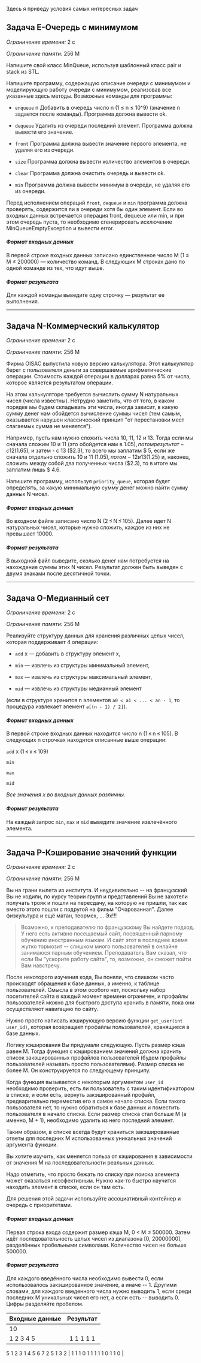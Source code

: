 Здесь я приведу условия самых интересных задач

## Задача E-Очередь с минимумом

*Ограничение времени:*	2 с

*Ограничение памяти:*	256 M

Напишите свой класс MinQueue, используя шаблонный класс pair и stack из STL.

Напишите программу, содержащую описание очереди с минимумом и моделирующую работу очереди с минимумом, реализовав все указанные здесь методы. 
Возможные команды для программы: 

* `enqueue` n	Добавить в очередь число n (1 ≤ n ≤ 10^9) (значение n задается после команды). Программа должна вывести ok. 

* `dequeue` Удалить из очереди последний элемент. Программа должна вывести его значение. 

* `front`	Программа должна вывести значение первого элемента, не удаляя его из очереди. 

* `size`	Программа должна вывести количество элементов в очереди. 

* `clear`	Программа должна очистить очередь и вывести ok. 

* `min`	Программа должна вывести минимум в очереди, не удаляя его из очереди. 

Перед исполнением операций `front`, `dequeue` и `min` программа должна проверять, содержится ли в очереди хотя бы один элемент. Если во входных данных встречается операция front, dequeue или min, и при этом очередь пуста, то необходимо сгенерировать исключение MinQueueEmptyException и вывести error.

#### *Формат входных данных*

В первой строке входных данных записано единственное число M (1 ≤ M ≤ 200000) — количество команд. 
В следующих М строках дано по одной команде из тех, что идут выше.

#### *Формат результата*

Для каждой команды выведите одну строчку — результат ее выполнения.

------

## Задача N-Коммерческий калькулятор

*Ограничение времени:*	2 с

*Ограничение памяти:*	256 M

Фирма OISAC выпустила новую версию калькулятора. Этот калькулятор берет с пользователя деньги за совершаемые арифметические операции. Стоимость каждой операции в долларах равна 5% от числа, которое является результатом операции.

На этом калькуляторе требуется вычислить сумму N натуральных чисел (числа известны). Нетрудно заметить, что от того, в каком порядке мы будем складывать эти числа, иногда зависит, в какую сумму денег нам обойдется вычисление суммы чисел (тем самым, оказывается нарушен классический принцип "от перестановки мест слагаемых сумма не меняется").

Например, пусть нам нужно сложить числа 10, 11, 12 и 13. Тогда если мы сначала сложим 10 и 11 (это обойдется нам в $1.05), потом результат - с 12 ($1.65), и затем - с 13 ($2.3), то всего мы заплатим $ 5, если же сначала отдельно сложить 10 и 11 ($1.05), потом - 12 и 13 ($1.25) и, наконец, сложить между собой два полученных числа ($2.3), то в итоге мы заплатим лишь $ 4.6.

Напишите программу, используя `priority_queue`, которая будет определять, за какую минимальную сумму денег можно найти сумму данных N чисел.

#### *Формат входных данных*

Во входном файле записано число N (2 ≤ N ≤ 105). Далее идет N натуральных чисел, которые нужно сложить, каждое из них не превышает 10000.

#### *Формат результата*

В выходной файл выведите, сколько денег нам потребуется на нахождение суммы этих N чисел. Результат должен быть выведен с двумя знаками после десятичной точки.

-----
## Задача O-Медианный сет

*Ограничение времени:*	2 с

*Ограничение памяти:*	256 M

Реализуйте структуру данных для хранения различных целых чисел, которая поддерживает 4 операции:

* `add` x — добавить в структуру элемент x,

* `min` — извлечь из структуры минимальный элемент,

* `max` — извлечь из структуры максимальный элемент,

* `mid` — извлечь из структуры медианный элемент 

(если в структуре хранится n элементов `a0 < a1 < ... < an - 1`, то процедура извлекает элемент `a[(n - 1) / 2]`).

#### *Формат входных данных*

В первой строке входных данных находится число n (1 ≤ n ≤ 105). В следующих n строчках находятся описанные выше операции:

`add` x (1 ≤ x ≤ 109)

`min`

`max`

`mid`

*Все значения x во входных данных различны.*

#### *Формат результата*

На каждый запрос `min`, `max` и `mid` выведите значение извлечённого элемента.

----

## Задача P-Кэширование значений функции

*Ограничение времени:*	2 с

*Ограничение памяти:*	256 M

Вы на грани вылета из института. И неудивительно -- на французский Вы не ходили, по курсу теории групп и представлений Вы не захотели получать трояк и пошли на пересдачу, на которую не пришли, так как вместо этого пошли с подругой на фильм "Очарованная". Далее физкультура и ещё матан, теормех, ... Эх!!!

>Возможно, к преподавателю по французскому Вы найдете подход. У него есть активно посещаемый сайт, посвященный парному обучению иностранным языкам. И сайт этот в последнее время жутко тормозит -- слишком много пользователей в онлайне занимаюся парным обучением. Преподаватель Вам сказал, что если Вы "ускорите работу сайта", то, возможно, он сможет пойти Вам навстречу.

После некоторого изучения кода, Вы поняли, что слишком часто происходят обращения к базе данных, а именно, к таблице пользователей. Смысла в этом особого нет, поскольку набор посетителей сайта в каждый момент времени ограничен, и профайлы пользователей можно для быстрого доступа хранить в памяти, пока они осуществляют навигацию по сайту.

Нужно просто написать кэширующую версию функции `get_user(int user_id)`, которая возвращает профайлы пользователей, хранящиеся в базе данных.

Логику кэширования Вы придумали следующую. Пусть размер кэша равен M. Тогда функция с кэшированием значений должна хранить список закэшированных профайлов пользователей (будем профайлы пользователей называть просто пользователями). Размер списка не более M. Он конструируется по следующему принципу.

Когда функция вызывается с некоторым аргументом `user_id` необходимо проверить, есть ли пользователь с таким идентификатором в списке, и если есть, вернуть закэшированный профайл, предварительно переместив его в самое начало списка. Если такого пользователя нет, то нужно обратиться к базе данных и поместить пользователя в начало списка. Если размер списка стал больше M (а именно, M + 1), необходимо удалить из него последний элемент.

Таким образом, в списке всегда будут храниться закэшированные ответы для последних M использованных уникальных значений аргумента функции.

Вы хотите изучить, как меняется польза от кэширования в зависимости от значения M на последовательности реальных данных.

Надо отметить, что просто бежать по списку при поиска элемента может оказаться неээфективным. Нужно как-то быстро научится находить элемент в списке, если он там есть.

Для решения этой задачи используйте ассоциативный контейнер и очередь с приоритетами.

#### *Формат входных данных*

Первая строка входа содержит размер кэша M, 0 < M ≤ 500000. Затем идёт последовательность целых чисел из диапазона [0,  20000000], разделённых пробельными символами. Количество чисел не больше 500000.

#### *Формат результата*

Для каждого введённого числа необходимо вывести 0, если использовалось закэшированное значение, а иначе -- 1. Другими словами, для каждого введенного числа нужно выводить 1, если среди последних M уникальных чисел его нет, а если есть -- выводить 0. Цифры разделяйте пробелом.


| Входные данные   |  Результат |
|------------------|:-------------:|
| 10
1 2 3 4 5          |  1 1 1 1 1 |
5
1 2 3 1 4 5 6 7 2 5 1 3 2 | 1 1 1 0 1 1 1 1 1 0 1 1 0 |

